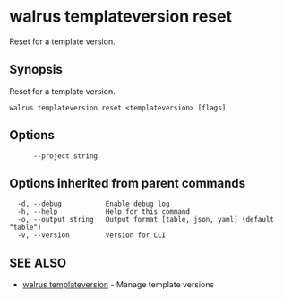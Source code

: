 # walrus templateversion reset

Reset for a template version.

## Synopsis

Reset for a template version.

```
walrus templateversion reset <templateversion> [flags]
```

## Options

```
      --project string   
```

## Options inherited from parent commands

```
  -d, --debug           Enable debug log
  -h, --help            Help for this command
  -o, --output string   Output format [table, json, yaml] (default "table")
  -v, --version         Version for CLI
```

## SEE ALSO

* [walrus templateversion](walrus_templateversion)	 - Manage template versions

